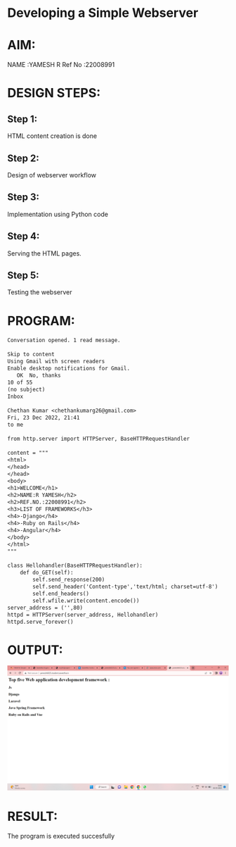 # Developing a Simple Webserver

# AIM:
NAME :YAMESH R
Ref No :22008991

# DESIGN STEPS:

## Step 1:

HTML content creation is done

## Step 2:

Design of webserver workflow

## Step 3:

Implementation using Python code

## Step 4:

Serving the HTML pages.

## Step 5:

Testing the webserver

# PROGRAM:
```
Conversation opened. 1 read message. 

Skip to content
Using Gmail with screen readers
Enable desktop notifications for Gmail.
   OK  No, thanks
10 of 55
(no subject)
Inbox

Chethan Kumar <chethankumarg26@gmail.com>
Fri, 23 Dec 2022, 21:41
to me

from http.server import HTTPServer, BaseHTTPRequestHandler

content = """
<html>
</head>
</head>
<body>
<h1>WELCOME</h1>
<h2>NAME:R YAMESH</h2>
<h2>REF.NO.:22008991</h2>
<h3>LIST OF FRAMEWORKS</h3>
<h4>-Django</h4>
<h4>-Ruby on Rails</h4>
<h4>-Angular</h4>
</body>
</html>
"""

class Hellohandler(BaseHTTPRequestHandler):
    def do_GET(self):
        self.send_response(200)
        self.send_header('Content-type','text/html; charset=utf-8')
        self.end_headers()
        self.wfile.write(content.encode())
server_address = ('',80)
httpd = HTTPServer(server_address, Hellohandler)
httpd.serve_forever()
```



# OUTPUT:
![eig](ss.png)

# RESULT:

The program is executed succesfully
